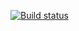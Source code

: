 [![Build status](https://ci.appveyor.com/api/projects/status/joss7xr0aqwtkfsx?svg=true)](https://ci.appveyor.com/project/zarajskysam/ahj-test) 

